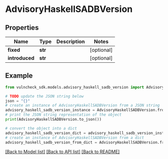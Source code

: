 # AdvisoryHaskellSADBVersion


## Properties

Name | Type | Description | Notes
------------ | ------------- | ------------- | -------------
**fixed** | **str** |  | [optional] 
**introduced** | **str** |  | [optional] 

## Example

```python
from vulncheck_sdk.models.advisory_haskell_sadb_version import AdvisoryHaskellSADBVersion

# TODO update the JSON string below
json = "{}"
# create an instance of AdvisoryHaskellSADBVersion from a JSON string
advisory_haskell_sadb_version_instance = AdvisoryHaskellSADBVersion.from_json(json)
# print the JSON string representation of the object
print(AdvisoryHaskellSADBVersion.to_json())

# convert the object into a dict
advisory_haskell_sadb_version_dict = advisory_haskell_sadb_version_instance.to_dict()
# create an instance of AdvisoryHaskellSADBVersion from a dict
advisory_haskell_sadb_version_from_dict = AdvisoryHaskellSADBVersion.from_dict(advisory_haskell_sadb_version_dict)
```
[[Back to Model list]](../README.md#documentation-for-models) [[Back to API list]](../README.md#documentation-for-api-endpoints) [[Back to README]](../README.md)


